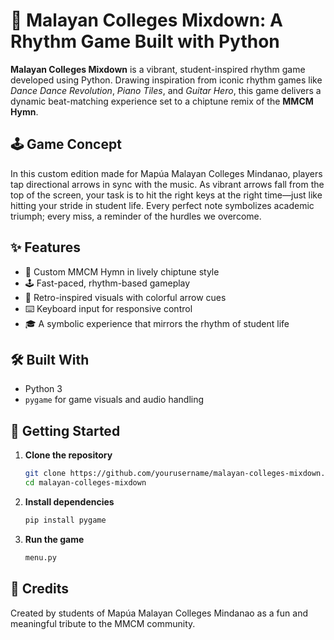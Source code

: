 # 🎵 Malayan Colleges Mixdown: A Rhythm Game Built with Python

**Malayan Colleges Mixdown** is a vibrant, student-inspired rhythm game developed using Python. Drawing inspiration from iconic rhythm games like *Dance Dance Revolution*, *Piano Tiles*, and *Guitar Hero*, this game delivers a dynamic beat-matching experience set to a chiptune remix of the **MMCM Hymn**.

## 🕹️ Game Concept

In this custom edition made for Mapúa Malayan Colleges Mindanao, players tap directional arrows in sync with the music. As vibrant arrows fall from the top of the screen, your task is to hit the right keys at the right time—just like hitting your stride in student life. Every perfect note symbolizes academic triumph; every miss, a reminder of the hurdles we overcome.

## ✨ Features

- 🎼 Custom MMCM Hymn in lively chiptune style  
- 🕹️ Fast-paced, rhythm-based gameplay  
- 🎨 Retro-inspired visuals with colorful arrow cues  
- ⌨️ Keyboard input for responsive control  
- 🎓 A symbolic experience that mirrors the rhythm of student life  

## 🛠️ Built With

- Python 3  
- `pygame` for game visuals and audio handling

## 🚀 Getting Started

1. **Clone the repository**
   ```bash
   git clone https://github.com/yourusername/malayan-colleges-mixdown.git
   cd malayan-colleges-mixdown

2. **Install dependencies**
   ```bash
   pip install pygame

3. **Run the game**
   ```bash
   menu.py

## 🧠 Credits
Created by students of Mapúa Malayan Colleges Mindanao as a fun and meaningful tribute to the MMCM community.
